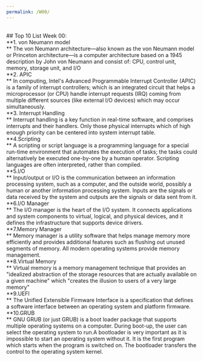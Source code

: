```yaml
---
permalink: /W00/
---
```

<br>
## Top 10 List Week 00:<br>
**1. von Neumann model <br>**
The von Neumann architecture—also known as the von Neumann model or Princeton architecture—is a computer architecture based on a 1945 description by John von Neumann and consist of: CPU, control unit, memory, storage unit, and I/O<br>
**2. APIC <br>**
In computing, Intel's Advanced Programmable Interrupt Controller (APIC) is a family of interrupt controllers; which is an integrated circuit that helps a microprocessor (or CPU) handle interrupt requests (IRQ) coming from multiple different sources (like external I/O devices) which may occur simultaneously.<br>
**3. Interrupt Handling<br>**
Interrupt handling is a key function in real-time software, and comprises interrupts and their handlers. Only those physical interrupts which of high enough priority can be centered into system interrupt table.<br>
**4.Scripting<br>**
A scripting or script language is a programming language for a special run-time environment that automates the execution of tasks; the tasks could alternatively be executed one-by-one by a human operator. Scripting languages are often interpreted, rather than compiled.<br>
**5.I/O<br>**
Input/output or I/O is the communication between an information processing system, such as a computer, and the outside world, possibly a human or another information processing system. Inputs are the signals or data received by the system and outputs are the signals or data sent from it.<br>
**6.I/O Manager<br>**
The I/O manager is the heart of the I/O system. It connects applications and system components to virtual, logical, and physical devices, and it defines the infrastructure that supports device drivers.<br>
**7.Memory Manager<br>**
Memory manager is a utility software that helps manage memory more efficiently and provides additional features such as flushing out unused segments of memory. All modern operating systems provide memory management.<br>
**8.Virtual Memory<br>**
Virtual memory is a memory management technique that provides an "idealized abstraction of the storage resources that are actually available on a given machine" which "creates the illusion to users of a very large memory"<br>
**9.UEFI<br>**
The Unified Extensible Firmware Interface is a specification that defines a software interface between an operating system and platform firmware.<br>
**10.GRUB<br>**
GNU GRUB (or just GRUB) is a boot loader package that supports multiple operating systems on a computer. During boot-up, the user can select the operating system to run.A bootloader is very important as it is impossible to start an operating system without it. It is the first program which starts when the program is switched on. The bootloader transfers the control to the operating system kernel.
